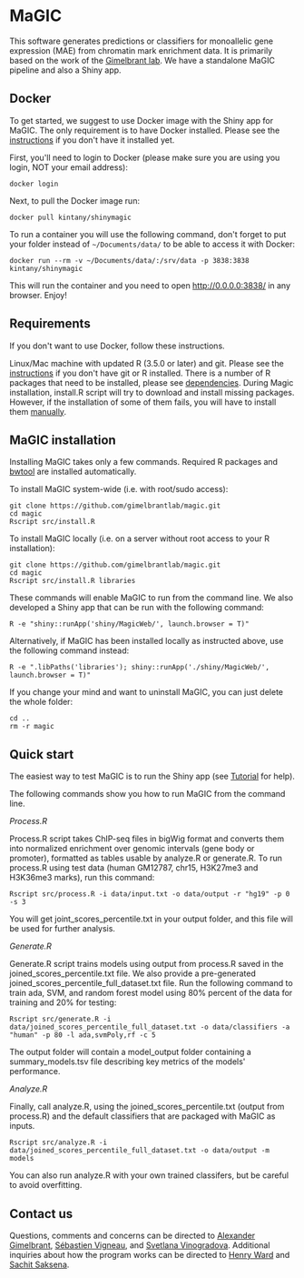 # MaGIC

This software generates predictions or classifiers for monoallelic gene expression (MAE) from
chromatin mark enrichment data. It is primarily based on the work of the [Gimelbrant lab](https://gimelbrantlab.dfci.harvard.edu/). We have a standalone MaGIC pipeline and also a Shiny app.

## Docker

To get started, we suggest to use Docker image with the Shiny app for MaGIC. The only requirement is to have Docker installed. Please see the [instructions](https://github.com/gimelbrantlab/magic/blob/master/Installation.md) if you don't have it installed yet.

First, you'll need to login to Docker (please make sure you are using you login, NOT your email address):
```
docker login
```
Next, to pull the Docker image run:
```
docker pull kintany/shinymagic
```
To run a container you will use the following command, don't forget to put your folder instead of `~/Documents/data/` to be able to access it with Docker:
```
docker run --rm -v ~/Documents/data/:/srv/data -p 3838:3838 kintany/shinymagic
```
This will run the container and you need to open http://0.0.0.0:3838/ in any browser. Enjoy!


## Requirements

If you don't want to use Docker, follow these instructions.

Linux/Mac machine with updated R (3.5.0 or later) and git. Please see the [instructions](https://github.com/gimelbrantlab/magic/blob/master/Installation.md) if you don't have git or R installed. There is a number of R packages that need to be installed, please see [dependencies](https://github.com/gimelbrantlab/magic/blob/master/Dependencies.md). During Magic installation, install.R script will try to download and install missing packages. However, if the installation of some of them fails, you will have to install them [manually](https://github.com/gimelbrantlab/magic/blob/master/Installation.md). 

## MaGIC installation

Installing MaGIC takes only a few commands. Required R packages and [bwtool](https://github.com/CRG-Barcelona/bwtool/wiki) are installed automatically.

To install MaGIC system-wide (i.e. with root/sudo access): 
```
git clone https://github.com/gimelbrantlab/magic.git
cd magic
Rscript src/install.R
```

To install MaGIC locally (i.e. on a server without root access to your R installation): 
```
git clone https://github.com/gimelbrantlab/magic.git
cd magic
Rscript src/install.R libraries
```
These commands will enable MaGIC to run from the command line. We also developed a Shiny app that can be run with the following command: 

```
R -e "shiny::runApp('shiny/MagicWeb/', launch.browser = T)"
```
Alternatively, if MaGIC has been installed locally as instructed above, use the following command instead:

```
R -e ".libPaths('libraries'); shiny::runApp('./shiny/MagicWeb/', launch.browser = T)"
```

If you change your mind and want to uninstall MaGIC, you can just delete the whole folder:

```
cd ..
rm -r magic
```


## Quick start

The easiest way to test MaGIC is to run the Shiny app (see [Tutorial](https://github.com/gimelbrantlab/magic/blob/master/shiny/MagicWeb/Tutorial.md) for help).

The following commands show you how to run MaGIC from the command line.

*Process.R*

Process.R script takes ChIP-seq files in bigWig format and converts them into normalized enrichment over genomic intervals (gene body or promoter), formatted as tables usable by analyze.R or generate.R. To run process.R using test data (human GM12787, chr15, H3K27me3 and H3K36me3 marks), run this command:

```
Rscript src/process.R -i data/input.txt -o data/output -r "hg19" -p 0 -s 3

```
You will get joint_scores_percentile.txt in your output folder, and this file will be used for further analysis.

*Generate.R*

Generate.R script trains models using output from process.R saved in the joined_scores_percentile.txt file. We also provide a pre-generated joined_scores_percentile_full_dataset.txt file. Run the following command to train ada, SVM, and random forest model using 80% percent of the data for training and 20% for testing:

```
Rscript src/generate.R -i data/joined_scores_percentile_full_dataset.txt -o data/classifiers -a "human" -p 80 -l ada,svmPoly,rf -c 5
```
The output folder will contain a model_output folder containing a summary_models.tsv file describing key metrics of the models' performance. 

*Analyze.R*

Finally, call analyze.R, using the joined_scores_percentile.txt (output from process.R) and the default classifiers that are packaged with MaGIC as inputs.
```
Rscript src/analyze.R -i data/joined_scores_percentile_full_dataset.txt -o data/output -m models
```
You can also run analyze.R with your own trained classifers, but be careful to avoid overfitting. 

## Contact us

Questions, comments and concerns can be directed to [Alexander Gimelbrant](alexander_gimelbrant@dfci.harvard.edu), [Sébastien Vigneau](Sebastien_Vigneau@dfci.harvard.edu), and [Svetlana Vinogradova](Svetlana_Vinogradova@dfci.harvard.edu). Additional inquiries about how the program works can be directed to [Henry Ward](wardx596@umn.edu) and [Sachit Saksena](sachitdsaksena@utexas.edu).
